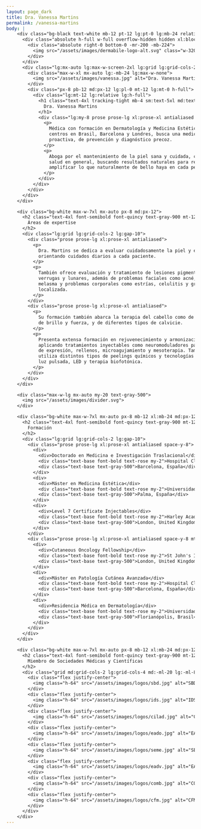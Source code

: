 ```yaml
---
layout: page_dark
title: Dra. Vanessa Martins
permalink: /vanessa-martins
body: |
    <div class="bg-black text-white mb-12 pt-12 lg:pt-0 lg:mb-24 relative">
      <div class="absolute h-full w-full overflow-hidden hidden xl:block">
        <div class="absolute right-0 bottom-0 -mr-200 -mb-224">
          <img src="/assets/images/dermabile-logo-alt.svg" class="w-320">
        </div>
      </div>
      <div class="lg:mx-auto lg:max-w-screen-2xl lg:grid lg:grid-cols-2 lg:grid-flow-col-dense lg:gap-12 xl:gap-16 lg:items-start">
        <div class="max-w-xl mx-auto lg:-mb-24 lg:max-w-none">
          <img src="/assets/images/vanessa.jpg" alt="Dra. Vanessa Martins">
        </div>
        <div class="px-8 pb-12 md:px-12 lg:pl-0 mt-12 lg:mt-0 h-full">
          <div class="lg:mt-12 lg:relative lg:h-full">
            <h1 class="text-4xl tracking-tight mb-4 sm:text-5xl md:text-6xl lg:text-4xl xl:text-6xl font-quincy xl:max-w-sm">
              Dra. Vanessa Martins
            </h1>
            <div class="lg:my-8 prose prose-lg xl:prose-xl antialiased lg:max-w-sm text-white">
              <p>
                Médica con formación en Dermatología y Medicina Estética en grandes
                centros en Brasil, Barcelona y Londres, busca una medicina
                proactiva, de prevención y diagnóstico precoz. 
              </p>
              <p>
                Aboga por el mantenimiento de la piel sana y cuidada, como de la
                salud en general, buscando resultados naturales para reflejar y
                amplificar lo que naturalmente de bello haya en cada persona.
              </p>
            </div>
          </div>
        </div>
      </div>
    </div>

    <div class="bg-white max-w-7xl mx-auto px-8 md:px-12">
      <h2 class="text-4xl font-semibold font-quincy text-gray-900 mt-12 lg:mt-32 xl:mt-44 mb-12">
        Áreas de expertise
      </h2>
      <div class="lg:grid lg:grid-cols-2 lg:gap-10">
        <div class="prose prose-lg xl:prose-xl antialiased">
          <p>
            Dra. Martins se dedica a evaluar cuidadosamente la piel y el cabello,
            orientando cuidados diarios a cada paciente.
          </p>
          <p>
            También ofrece evaluación y tratamiento de lesiones pigmentadas como
            verrugas y lunares, además de problemas faciales como acné, rosácea,
            melasma y problemas corporales como estrías, celulitis y grasa
            localizada.
          </p>
        </div>
        <div class="prose prose-lg xl:prose-xl antialiased">
          <p>
            Su formación también abarca la terapia del cabello como de la pérdida abrupta,
            de brillo y fuerza, y de diferentes tipos de calvicie.
          </p>
          <p>
            Presenta extensa formación en rejuvenecimiento y armonización facial,
            aplicando tratamientos inyectables como neuromoduladores para arrugas
            de expresión, rellenos, microagujamiento y mesoterapia. También 
            utiliza distintos tipos de peelings químicos y tecnologías como laser, 
            luz pulsada, LED y terapia biofotónica.
          </p>
        </div>
      </div>
    </div>

    <div class="max-w-lg mx-auto my-20 text-gray-500">
      <img src="/assets/images/divider.svg">
    </div>

    <div class="bg-white max-w-7xl mx-auto px-8 mb-12 xl:mb-24 md:px-12">
      <h2 class="text-4xl font-semibold font-quincy text-gray-900 mt-12 mb-12">
        Formación
      </h2>
      <div class="lg:grid lg:grid-cols-2 lg:gap-10">
        <div class="prose prose-lg xl:prose-xl antialiased space-y-8">
          <div>
            <div>Doctorado en Medicina e Investigación Traslacional</div>
            <div class="text-base font-bold text-rose my-2">Hospital Clinic de Barcelona</div>
            <div class="text-base text-gray-500">Barcelona, España</div>
          </div>
          <div>
            <div>Máster en Medicina Estética</div>
            <div class="text-base font-bold text-rose my-2">Universidad de las Islas Baleares</div>
            <div class="text-base text-gray-500">Palma, España</div>
          </div>
          <div>
            <div>Level 7 Certificate Injectables</div>
            <div class="text-base font-bold text-rose my-2">Harley Academy</div>
            <div class="text-base text-gray-500">London, United Kingdom</div>
          </div>
        </div>
        <div class="prose prose-lg xl:prose-xl antialiased space-y-8 mt-8 lg:mt-0">
          <div>
            <div>Cutaneous Oncology Fellowship</div>
            <div class="text-base font-bold text-rose my-2">St John's Institute of Dermatology</div>
            <div class="text-base text-gray-500">London, United Kingdom</div>
          </div>
          <div>
            <div>Máster en Patología Cutánea Avanzada</div>
            <div class="text-base font-bold text-rose my-2">Hospital Clinic de Barcelona</div>
            <div class="text-base text-gray-500">Barcelona, España</div>
          </div>
          <div>
            <div>Residencia Médica en Dermatología</div>
            <div class="text-base font-bold text-rose my-2">Universidad Federal de Santa Catarina</div>
            <div class="text-base text-gray-500">Florianópolis, Brasil</div>
          </div>
        </div>
      </div>
    </div>

    <div class="bg-white max-w-7xl mx-auto px-8 mb-12 xl:mb-24 md:px-12">
      <h2 class="text-4xl font-semibold font-quincy text-gray-900 mt-12 mb-12">
        Miembro de Sociedades Médicas y Científicas
      </h2>
      <div class="grid md:grid-cols-2 lg:grid-cols-4 md:-ml-20 lg:-ml-8 xl:-ml-20">
        <div class="flex justify-center">
          <img class="h-64" src="/assets/images/logos/sbd.jpg" alt="SBD">
        </div>
        <div class="flex justify-center">
          <img class="h-64" src="/assets/images/logos/ids.jpg" alt="IDS">
        </div>
        <div class="flex justify-center">
          <img class="h-64" src="/assets/images/logos/cilad.jpg" alt="CILAD">
        </div>
        <div class="flex justify-center">
          <img class="h-64" src="/assets/images/logos/eado.jpg" alt="EADO">
        </div>
        <div class="flex justify-center">
          <img class="h-64" src="/assets/images/logos/seme.jpg" alt="SEME">
        </div>
        <div class="flex justify-center">
          <img class="h-64" src="/assets/images/logos/eadv.jpg" alt="EADV">
        </div>
        <div class="flex justify-center">
          <img class="h-64" src="/assets/images/logos/comb.jpg" alt="COMB">
        </div>
        <div class="flex justify-center">
          <img class="h-64" src="/assets/images/logos/cfm.jpg" alt="CFM">
        </div>
      </div>
    </div>
---
```

